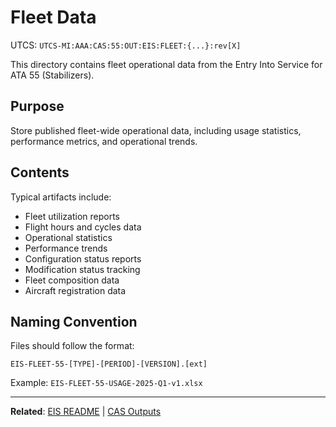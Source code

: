 # Fleet Data
UTCS: `UTCS-MI:AAA:CAS:55:OUT:EIS:FLEET:{...}:rev[X]`

This directory contains fleet operational data from the Entry Into Service for ATA 55 (Stabilizers).

## Purpose

Store published fleet-wide operational data, including usage statistics, performance metrics, and operational trends.

## Contents

Typical artifacts include:
- Fleet utilization reports
- Flight hours and cycles data
- Operational statistics
- Performance trends
- Configuration status reports
- Modification status tracking
- Fleet composition data
- Aircraft registration data

## Naming Convention

Files should follow the format:
```
EIS-FLEET-55-[TYPE]-[PERIOD]-[VERSION].[ext]
```

Example: `EIS-FLEET-55-USAGE-2025-Q1-v1.xlsx`

---

**Related**: [EIS README](../README.md) | [CAS Outputs](../../README.md)
